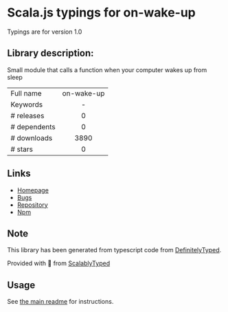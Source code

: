 
# Scala.js typings for on-wake-up

Typings are for version 1.0

## Library description:
Small module that calls a function when your computer wakes up from sleep

|                    |                 |
| ------------------ | :-------------: |
| Full name          | on-wake-up |
| Keywords           | - |
| # releases         | 0 |
| # dependents       | 0 |
| # downloads        | 3890 |
| # stars            | 0 |

## Links
- [Homepage](https://github.com/mafintosh/on-wake-up)
- [Bugs](https://github.com/mafintosh/on-wake-up/issues)
- [Repository](https://github.com/mafintosh/on-wake-up)
- [Npm](https://www.npmjs.com/package/on-wake-up)
    


## Note
This library has been generated from typescript code from [DefinitelyTyped](https://definitelytyped.org).

Provided with :purple_heart: from [ScalablyTyped](https://github.com/oyvindberg/ScalablyTyped)

## Usage
See [the main readme](../../readme.md) for instructions.



